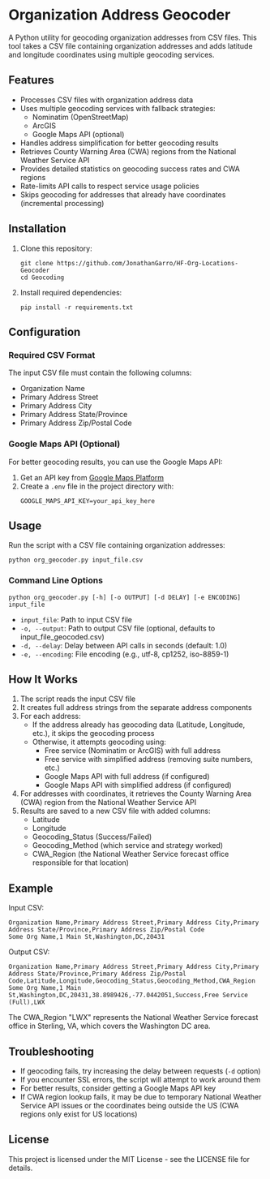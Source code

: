 # Organization Address Geocoder

A Python utility for geocoding organization addresses from CSV files. This tool takes a CSV file containing organization addresses and adds latitude and longitude coordinates using multiple geocoding services.

## Features

- Processes CSV files with organization address data
- Uses multiple geocoding services with fallback strategies:
  - Nominatim (OpenStreetMap)
  - ArcGIS
  - Google Maps API (optional)
- Handles address simplification for better geocoding results
- Retrieves County Warning Area (CWA) regions from the National Weather Service API
- Provides detailed statistics on geocoding success rates and CWA regions
- Rate-limits API calls to respect service usage policies
- Skips geocoding for addresses that already have coordinates (incremental processing)

## Installation

1. Clone this repository:
   ```
   git clone https://github.com/JonathanGarro/HF-Org-Locations-Geocoder
   cd Geocoding
   ```

2. Install required dependencies:
   ```
   pip install -r requirements.txt
   ```

## Configuration

### Required CSV Format

The input CSV file must contain the following columns:
- Organization Name
- Primary Address Street
- Primary Address City
- Primary Address State/Province
- Primary Address Zip/Postal Code

### Google Maps API (Optional)

For better geocoding results, you can use the Google Maps API:

1. Get an API key from [Google Maps Platform](https://developers.google.com/maps/documentation/geocoding/get-api-key)
2. Create a `.env` file in the project directory with:
   ```
   GOOGLE_MAPS_API_KEY=your_api_key_here
   ```

## Usage

Run the script with a CSV file containing organization addresses:

```
python org_geocoder.py input_file.csv
```

### Command Line Options

```
python org_geocoder.py [-h] [-o OUTPUT] [-d DELAY] [-e ENCODING] input_file
```

- `input_file`: Path to input CSV file
- `-o, --output`: Path to output CSV file (optional, defaults to input_file_geocoded.csv)
- `-d, --delay`: Delay between API calls in seconds (default: 1.0)
- `-e, --encoding`: File encoding (e.g., utf-8, cp1252, iso-8859-1)

## How It Works

1. The script reads the input CSV file
2. It creates full address strings from the separate address components
3. For each address:
   - If the address already has geocoding data (Latitude, Longitude, etc.), it skips the geocoding process
   - Otherwise, it attempts geocoding using:
     - Free service (Nominatim or ArcGIS) with full address
     - Free service with simplified address (removing suite numbers, etc.)
     - Google Maps API with full address (if configured)
     - Google Maps API with simplified address (if configured)
4. For addresses with coordinates, it retrieves the County Warning Area (CWA) region from the National Weather Service API
5. Results are saved to a new CSV file with added columns:
   - Latitude
   - Longitude
   - Geocoding_Status (Success/Failed)
   - Geocoding_Method (which service and strategy worked)
   - CWA_Region (the National Weather Service forecast office responsible for that location)

## Example

Input CSV:
```
Organization Name,Primary Address Street,Primary Address City,Primary Address State/Province,Primary Address Zip/Postal Code
Some Org Name,1 Main St,Washington,DC,20431
```

Output CSV:
```
Organization Name,Primary Address Street,Primary Address City,Primary Address State/Province,Primary Address Zip/Postal Code,Latitude,Longitude,Geocoding_Status,Geocoding_Method,CWA_Region
Some Org Name,1 Main St,Washington,DC,20431,38.8989426,-77.0442051,Success,Free Service (Full),LWX
```

The CWA_Region "LWX" represents the National Weather Service forecast office in Sterling, VA, which covers the Washington DC area.

## Troubleshooting

- If geocoding fails, try increasing the delay between requests (`-d` option)
- If you encounter SSL errors, the script will attempt to work around them
- For better results, consider getting a Google Maps API key
- If CWA region lookup fails, it may be due to temporary National Weather Service API issues or the coordinates being outside the US (CWA regions only exist for US locations)

## License

This project is licensed under the MIT License - see the LICENSE file for details.
